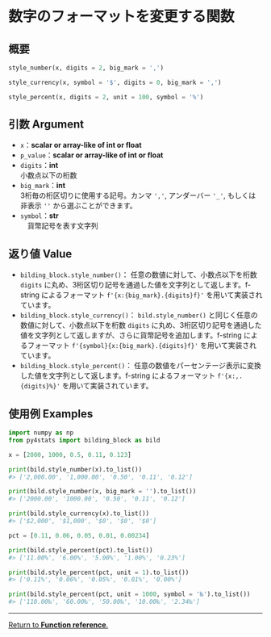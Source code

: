 # 数字のフォーマットを変更する関数

## 概要

``` python
style_number(x, digits = 2, big_mark = ',')

style_currency(x, symbol = '$', digits = 0, big_mark = ',')

style_percent(x, digits = 2, unit = 100, symbol = '%')
```

## 引数 Argument

- `x`：**scalar or array-like of int or float**</br>
- `p_value`：**scalar or array-like of int or float**</br>
- `digits`：**int**</br>
小数点以下の桁数
- `big_mark`：**int**</br>
3桁毎の桁区切りに使用する記号。カンマ `','`, アンダーバー `'_'`, もしくは 非表示 `''` から選ぶことができます。
- `symbol`：**str**</br>
　貨幣記号を表す文字列

## 返り値 Value

- `bilding_block.style_number()`： 任意の数値に対して、小数点以下を桁数 `digits` に丸め、3桁区切り記号を通過した値を文字列として返します。f-string によるフォーマット `f'{x:{big_mark}.{digits}f}'` を用いて実装されています。
- `bilding_block.style_currency()`： `bild.style_number()` と同じく任意の数値に対して、小数点以下を桁数 `digits` に丸め、3桁区切り記号を通過した値を文字列として返しますが、さらに貨幣記号を追加します。f-string によるフォーマット `f'{symbol}{x:{big_mark}.{digits}f}'` を用いて実装されています。
- `bilding_block.style_percent()`： 任意の数値をパーセンテージ表示に変換した値を文字列として返します。f-string によるフォーマット `f'{x:,.{digits}%}'` を用いて実装されています。

## 使用例 Examples

```python
import numpy as np
from py4stats import bilding_block as bild

x = [2000, 1000, 0.5, 0.11, 0.123]

print(bild.style_number(x).to_list())
#> ['2,000.00', '1,000.00', '0.50', '0.11', '0.12']

print(bild.style_number(x, big_mark = '').to_list())
#> ['2000.00', '1000.00', '0.50', '0.11', '0.12']

print(bild.style_currency(x).to_list())
#> ['$2,000', '$1,000', '$0', '$0', '$0']
```

```python
pct = [0.11, 0.06, 0.05, 0.01, 0.00234]

print(bild.style_percent(pct).to_list())
#> ['11.00%', '6.00%', '5.00%', '1.00%', '0.23%']

print(bild.style_percent(pct, unit = 1).to_list())
#> ['0.11%', '0.06%', '0.05%', '0.01%', '0.00%']

print(bild.style_percent(pct, unit = 1000, symbol = '‰').to_list())
#> ['110.00‰', '60.00‰', '50.00‰', '10.00‰', '2.34‰']
```

***
[Return to **Function reference**.](https://github.com/Hirototensho/Py4Stats/blob/main/reference.md)
